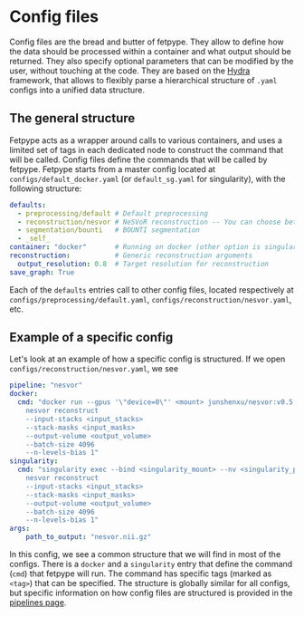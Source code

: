 # Config files

Config files are the bread and butter of fetpype. They allow to define how the data should be processed within a container and what output should be returned. They also specify optional parameters that can be modified by the user, without touching at the code. They are based on the [Hydra](https://hydra.cc/docs/intro/) framework, that allows to flexibly parse a hierarchical structure of `.yaml` configs into a unified data structure. 

## The general structure
Fetpype acts as a wrapper around calls to various containers, and uses a limited set of tags in each dedicated node to construct the command that will be called. Config files define the commands that will be called by fetpype. Fetpype starts from a master config located at `configs/default_docker.yaml` (or `default_sg.yaml` for singularity), with the following structure:

```yaml
defaults:
  - preprocessing/default # Default preprocessing
  - reconstruction/nesvor # NeSVoR reconstruction -- You can choose between svrtk, nifymic or nesvor
  - segmentation/bounti   # BOUNTI segmentation     
  - _self_
container: "docker"       # Running on docker (other option is singularity)
reconstruction:           # Generic reconstruction arguments
  output_resolution: 0.8  # Target resolution for reconstruction
save_graph: True
```
Each of the `defaults` entries call to other config files, located respectively at `configs/preprocessing/default.yaml`, `configs/reconstruction/nesvor.yaml`, etc.

## Example of a specific config
Let's look at an example of how a specific config is structured. If we open `configs/reconstruction/nesvor.yaml`, we see 

```yaml
pipeline: "nesvor"
docker: 
  cmd: "docker run --gpus '\"device=0\"' <mount> junshenxu/nesvor:v0.5.0 
    nesvor reconstruct 
    --input-stacks <input_stacks> 
    --stack-masks <input_masks> 
    --output-volume <output_volume> 
    --batch-size 4096 
    --n-levels-bias 1"
singularity:
  cmd: "singularity exec --bind <singularity_mount> --nv <singularity_path>/nesvor.sif 
    nesvor reconstruct 
    --input-stacks <input_stacks> 
    --stack-masks <input_masks> 
    --output-volume <output_volume> 
    --batch-size 4096 
    --n-levels-bias 1"
args:
    path_to_output: "nesvor.nii.gz"
```

In this config, we see a common structure that we will find in most of the configs. There is a `docker` and a `singularity` entry that define the command (`cmd`) that fetpype will run. The command has specific tags (marked as `<tag>`) that can be specified. The structure is globally similar for all configs, but specific information on how config files are structured is provided in the [pipelines page](pipelines.md).

